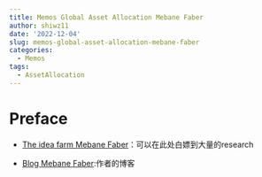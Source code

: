 ```yaml
---
title: Memos Global Asset Allocation Mebane Faber
author: shiwz11
date: '2022-12-04'
slug: memos-global-asset-allocation-mebane-faber
categories:
  - Memos
tags:
  - AssetAllocation
---
```


# Preface

- [The idea farm Mebane Faber](https://theideafarm.com/)：可以在此处白嫖到大量的research

- [Blog Mebane Faber](https://mebfaber.com):作者的博客




